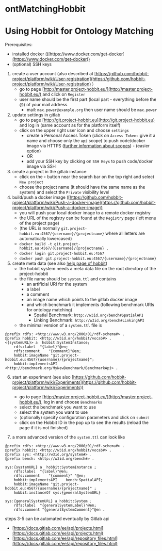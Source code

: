 # ontMatchingHobbit

# Using Hobbit for Ontology Matching

Prerequisites:
 - installed docker ()[https://www.docker.com/get-docker](https://www.docker.com/get-docker))
 - (optional) SSH keys

1. create a user account (also described at [https://github.com/hobbit-project/platform/wiki/User-registration](https://github.com/hobbit-project/platform/wiki/User-registration) )
    - go to page [http://master.project-hobbit.eu/](http://master.project-hobbit.eu/) and click on `Register`
    - user name should be the first part (local part - everything before the @) of your mail address
        - mail: `max.power@example.org` then user name should be `max.power`
2. update settings in gitlab
    - go to page [http://git.project-hobbit.eu](http://git.project-hobbit.eu) and log in (same account as for the platform itself)
    - click on the upper right user icon and choose `settings`
        - create a Personal Access Token (click on `Access Tokens` give it a name and choose only the `api` scope) to push code/docker image via HTTPS ([further information about scopes](https://docs.gitlab.com/ce/user/profile/personal_access_tokens.html#limiting-scopes-of-a-personal-access-token)) - (easier option)
        - OR
        - add your SSH key by clicking on `SSH Keys` to push code/docker image via SSH
3. create a project in the gitlab instance
    - click on the `+` button near the search bar on the top right and select `New project`
    - choose the project name (it should have the same name as the system) and select the `Private` visibility level
4. build/push a docker image  ([https://github.com/hobbit-project/platform/wiki/Push-a-docker-image](https://github.com/hobbit-project/platform/wiki/Push-a-docker-image))
    - you will push your local docker image to a remote docker registry
    - the URL of the registry can be found at the `Registry` page (left menu of the project page)
    - (the URL is normally `git.project-hobbit.eu:4567/{username}/{projectname}` where all letters are automatically lowercased)
    - `docker build -t git.project-hobbit.eu:4567/{username}/{projectname} .`
    - `docker login git.project-hobbit.eu:4567`
    - `docker push git.project-hobbit.eu:4567/{username}/{projectname}`
5. create meta data (see also [help page of hobbit](https://github.com/hobbit-project/platform/wiki/System-meta-data-file))
    - the hobbit system needs a meta data file on the root directory of the project-hobbit
    - the file name should be `system.ttl` and contains
        - an artificial URI for the system
        - a label
        - a comment
        - an image name which points to the gitlab docker image
        - and which benchmark it implements (following benchmark URIs for ontology matching)
            - Spatial Benchmark: `http://w3id.org/bench#SpatialAPI`
            - Linking Benchmark: `http://w3id.org/bench#LinkingAPI`
    - the minimal version of a `system.ttl` file is
```
@prefix rdfs: <http://www.w3.org/2000/01/rdf-schema#> .
@prefix hobbit: <http://w3id.org/hobbit/vocab#> .
<{systemURL}> a  hobbit:SystemInstance;
	rdfs:label	"{label}"@en;
	rdfs:comment	"{comment}"@en;
	hobbit:imageName "git.project-hobbit.eu:4567/{username}/{projectname}";
	hobbit:implementsAPI <http://benchmark.org/MyNewBenchmark/BenchmarkApi> .
```

6. start an experiment (see also [https://github.com/hobbit-project/platform/wiki/Experiments](https://github.com/hobbit-project/platform/wiki/Experiments))
    - go to page [http://master.project-hobbit.eu/](http://master.project-hobbit.eu/), log in and choose `Benchmarks`
    - select the benchmark you want to use
    - select the system you want to use
    - (optionally) specify configuration parameters and click on `submit`
    - click on the Hobbit ID in the pop up to see the results (reload the page if it is not finished)

7. a more advanced version of the `system.ttl` can look like
```
@prefix rdfs: <http://www.w3.org/2000/01/rdf-schema#> .
@prefix hobbit: <http://w3id.org/hobbit/vocab#> .
@prefix sys: <http://w3id.org/system#> .
@prefix bench: <http://w3id.org/bench#> .

sys:{systemURL} a  hobbit:SystemInstance ;
	rdfs:label	"{label}"@en;
	rdfs:comment	"{comment}" "@en;
	hobbit:implementsAPI	bench:SpatialAPI;
	hobbit:imageName "git.project-hobbit.eu:4567/{username}/{projectname}" ;
	hobbit:instanceOf sys:{generalSystemURL}  .

sys:{generalSystemURL} a hobbit:System ;
    rdfs:label	"{generalSystemLabel}"@en;
    rdfs:comment "{generalSystemComment}"@en .
```

steps 3-5 can be automated eventually by Gitlab api
 - [https://docs.gitlab.com/ee/api/projects.html](https://docs.gitlab.com/ee/api/projects.html)
 - [https://docs.gitlab.com/ee/api/repository_files.html](https://docs.gitlab.com/ee/api/repository_files.html)
